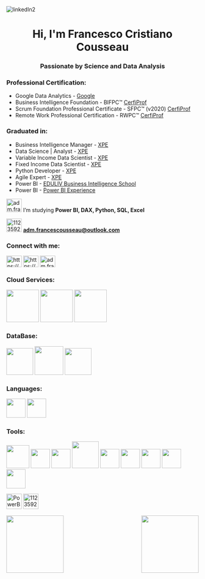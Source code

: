 ![linkedIn2](https://github.com/admfrancescousseau/admfrancescousseau/assets/112359213/cda50c90-d14d-4fc2-b2dc-720996069ab8)

<h1 align="center">Hi, I'm Francesco Cristiano Cousseau</h1>
<h3 align="center"> Passionate by Science and Data Analysis </h3>


<h3 align="left"> Professional Certification:</h3>

- Google Data Analytics - [Google](https://www.credly.com/badges/17aac1ba-8e6b-4205-a9a3-818d9f977a8a/public_url)
- Business Intelligence Foundation - BIFPC™ [CerfiProf](https://certiprof.com/)
- Scrum Foundation Professional Certificate - SFPC™ (v2020) [CerfiProf](https://certiprof.com/)
- Remote Work Professional Certification - RWPC™ [CerfiProf](https://certiprof.com/)

<h3 align="left"> Graduated in:</h3>

- Business Intelligence Manager - [XPE](https://www.xpeducacao.com.br/)
- Data Science | Analyst - [XPE](https://www.xpeducacao.com.br/)
- Variable Income Data Scientist - [XPE](https://www.xpeducacao.com.br/)
- Fixed Income Data Scientist - [XPE](https://www.xpeducacao.com.br/)
- Python Developer - [XPE](https://www.xpeducacao.com.br/)
- Agile Expert - [XPE](https://www.xpeducacao.com.br/)
- Power BI - [EDULIV  Business Intelligence School](https://play.eduliv.com.br/) 
- Power BI - [Power BI Experience](https://powerbiexperience.com/)


<img src= "https://user-images.githubusercontent.com/112359213/216746110-77607608-239f-45c9-a66b-6f8ccbadc858.png" alt="adm.francescousseau" height="35" width="40" /> </a> I’m studying **Power BI, DAX, Python, SQL, Excel**

<img src= "https://user-images.githubusercontent.com/112359213/216747112-c4e96502-1e4e-4f7c-b005-573efcb80864.png" alt="112359213" height="35" width="40" /></a>  **adm.francescousseau@outlook.com**

<h3 align="left">Connect with me:</h3>
<p align="left">
<a href="https://www.linkedin.com/in/admfrancescousseau/" target="blank"><img align="center" src="https://raw.githubusercontent.com/rahuldkjain/github-profile-readme-generator/master/src/images/icons/Social/linked-in-alt.svg" alt="https://www.linkedin.com/in/admfrancescousseau/" height="30" width="40" /></a>
<a href="https://kaggle.com/https://www.kaggle.com/francescoccousseau" target="blank"><img align="center" src="https://raw.githubusercontent.com/rahuldkjain/github-profile-readme-generator/master/src/images/icons/Social/kaggle.svg" alt="https://www.kaggle.com/francescoccousseau" height="30" width="40" /></a>
<a href="https://instagram.com/adm.francescousseau" target="blank"><img align="center" src="https://raw.githubusercontent.com/rahuldkjain/github-profile-readme-generator/master/src/images/icons/Social/instagram.svg" alt="adm.francescousseau" height="30" width="40" /></a> 

<h3 align="left">Cloud Services:</h3>

<img src="https://cdn.jsdelivr.net/gh/devicons/devicon/icons/azure/azure-original-wordmark.svg" width="85" height="85"/> </a> <img src="https://cdn.jsdelivr.net/gh/devicons/devicon/icons/googlecloud/googlecloud-original-wordmark.svg" width="85" height="85" /> </a> <img src="https://cdn.jsdelivr.net/gh/devicons/devicon/icons/amazonwebservices/amazonwebservices-original-wordmark.svg" width="85" height="85"/>

<h3 align="left">DataBase:</h3>

<img src="https://cdn.jsdelivr.net/gh/devicons/devicon/icons/microsoftsqlserver/microsoftsqlserver-plain-wordmark.svg" width="70" height="70" /> </a> <img src="https://cdn.jsdelivr.net/gh/devicons/devicon/icons/mysql/mysql-original-wordmark.svg" width="75" height="75" /> </a> <img src="https://cdn.jsdelivr.net/gh/devicons/devicon/icons/mongodb/mongodb-original-wordmark.svg" width="70" height="70" />                    
          
<h3 align="left">Languages:</h3>

 <img src="https://cdn.jsdelivr.net/gh/devicons/devicon/icons/python/python-original-wordmark.svg" width="50" height="50" /> </a> <img src="https://cdn.jsdelivr.net/gh/devicons/devicon/icons/r/r-original.svg" width="50" height="50" />        

<h3 align="left">Tools:</h3>

<img src="https://cdn.jsdelivr.net/gh/devicons/devicon/icons/git/git-original-wordmark.svg" width="60" height="60" /> </a> <img src="https://cdn.jsdelivr.net/gh/devicons/devicon/icons/krakenjs/krakenjs-original-wordmark.svg" width="50" height="50" /> </a> <img src="https://cdn.jsdelivr.net/gh/devicons/devicon/icons/vscode/vscode-original-wordmark.svg" width="50" height="50" /> </a> <img src="https://cdn.jsdelivr.net/gh/devicons/devicon/icons/visualstudio/visualstudio-plain-wordmark.svg" width="70" height="70" /> </a> <img src="https://cdn.jsdelivr.net/gh/devicons/devicon/icons/rstudio/rstudio-original.svg" width="50" height="50" /> </a> <img src="https://cdn.jsdelivr.net/gh/devicons/devicon/icons/jupyter/jupyter-original-wordmark.svg" width="50" height="50" /> </a> <img src="https://cdn.jsdelivr.net/gh/devicons/devicon/icons/pandas/pandas-original-wordmark.svg" width="50" height="50" /> </a> <img src="https://cdn.jsdelivr.net/gh/devicons/devicon/icons/numpy/numpy-original-wordmark.svg" width="50" height="50" /> </a> <img src="https://cdn.jsdelivr.net/gh/devicons/devicon/icons/figma/figma-original.svg" width="50" height="50" /> </a> <p align="left"> <img src="https://raw.githubusercontent.com/microsoft/PowerBI-Icons/main/PNG/Power-BI.png" alt="PowerBI" width="40" height="40"/> </a> <a href="https://www.microsoft.com/pt-br/microsoft-365/excel" target="_blank" rel="noreferrer"> <img src="https://user-images.githubusercontent.com/112359213/216746814-7a6cafb1-554f-4a95-8e1e-a08b9a7031e8.png" alt="112359213" width="40" height="40"/> </a> 
          
<div>
  
  <img  height="150em" src="https://github-readme-stats.vercel.app/api?username=admfrancescousseau&show_icons=true&theme=shadow_blue&include_all_commits=true&count_private=true"/>
  <img align="right" height="150em" src="https://github-readme-stats.vercel.app/api/top-langs/?username=admfrancescousseau&layout=compact&langs_count=16&theme=shadow_blue"/>
</div>
<br>

